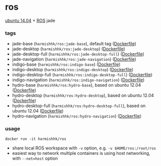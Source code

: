 # ros

[ubuntu 14.04](http://www.ubuntu.com/) + [ROS](http://www.ros.org/) jade

### tags

- jade-base (```harmishhk/ros:jade-base```), default tag ([Dockerfile](https://github.com/harmishhk/boxes/blob/master/docker/ros/jade-base/Dockerfile))
- jade-desktop (```harmishhk/ros:jade-desktop```) ([Dockerfile](https://github.com/harmishhk/boxes/blob/master/docker/ros/jade-desktop/Dockerfile))
- jade-desktop-full (```harmishhk/ros:jade-desktop-full```) ([Dockerfile](https://github.com/harmishhk/boxes/blob/master/docker/ros/jade-desktop-full/Dockerfile))
- jade-navigation (```harmishhk/ros:jade-navigation```) ([Dockerfile](https://github.com/harmishhk/boxes/blob/master/docker/ros/jade-navigation/Dockerfile))
- indigo-base (```harmishhk/ros:indigo-base```) ([Dockerfile](https://github.com/harmishhk/boxes/blob/master/docker/ros/indigo-base/Dockerfile))
- indigo-desktop (```harmishhk/ros:indigo-desktop```) ([Dockerfile](https://github.com/harmishhk/boxes/blob/master/docker/ros/indigo-desktop/Dockerfile))
- indigo-desktop-full (```harmishhk/ros:indigo-desktop-full```) ([Dockerfile](https://github.com/harmishhk/boxes/blob/master/docker/ros/indigo-desktop-full/Dockerfile))
- indigo-navigation (```harmishhk/ros:indigo-navigation```) ([Dockerfile](https://github.com/harmishhk/boxes/blob/master/docker/ros/indigo-navigation/Dockerfile))
- hydro-base (```harmishhk/ros:hydro-base```), based on ubuntu 12.04 ([Dockerfile](https://github.com/harmishhk/boxes/blob/master/docker/ros/hydro-base/Dockerfile))
- hydro-desktop (```harmishhk/ros:hydro-desktop```), based on ubuntu 12.04 ([Dockerfile](https://github.com/harmishhk/boxes/blob/master/docker/ros/hydro-desktop/Dockerfile))
- hydro-desktop-full (```harmishhk/ros:hydro-desktop-full```), based on ubuntu 12.04 ([Dockerfile](https://github.com/harmishhk/boxes/blob/master/docker/ros/hydro-desktop-full/Dockerfile))
- hydro-navigation (```harmishhk/ros:hydro-navigation```) ([Dockerfile](https://github.com/harmishhk/boxes/blob/master/docker/ros/hydro-navigation/Dockerfile))

### usage

```docker run -it harmishhk/ros```

- share local ROS workspace with ```-v``` option, e.g.  ```-v $HOME/ros:/root/ros```
- easiest way to network multiple containers is using host networking, with ```--net=host``` option
